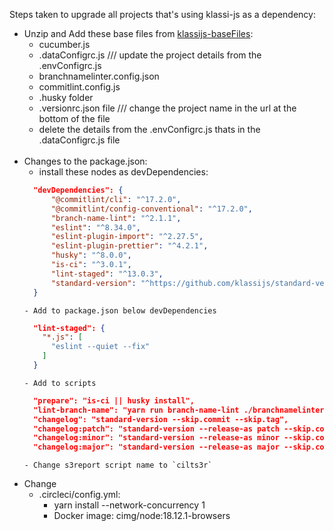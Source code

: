 Steps taken to upgrade all projects that's using klassi-js as a dependency:

- Unzip and Add these base files from [klassijs-baseFiles](baseFiles.zip):
    - cucumber.js
    - .dataConfigrc.js /// update the project details from the .envConfigrc.js
    - branchnamelinter.config.json
    - commitlint.config.js
    - .husky folder
    - .versionrc.json file /// change the project name in the url at the bottom of the file
    - delete the  details from the .envConfigrc.js thats in the .dataConfigrc.js file
  <br><br>
- Changes to the package.json:
     - install these nodes as devDependencies: 
    ```json
      "devDependencies": {
          "@commitlint/cli": "^17.2.0",
          "@commitlint/config-conventional": "^17.2.0",
          "branch-name-lint": "^2.1.1",
          "eslint": "^8.34.0",
          "eslint-plugin-import": "^2.27.5",
          "eslint-plugin-prettier": "^4.2.1",
          "husky": "^8.0.0",
          "is-ci": "^3.0.1",
          "lint-staged": "^13.0.3",
          "standard-version": "^https://github.com/klassijs/standard-version"
      }
    ```
      - Add to package.json below devDependencies 
    ```json
      "lint-staged": {
        "*.js": [
          "eslint --quiet --fix" 
        ]
      }
    ```
      - Add to scripts 
    ```json
      "prepare": "is-ci || husky install",
      "lint-branch-name": "yarn run branch-name-lint ./branchnamelinter.config.json",
      "changelog": "standard-version --skip.commit --skip.tag",
      "changelog:patch": "standard-version --release-as patch --skip.commit --skip.tag",
      "changelog:minor": "standard-version --release-as minor --skip.commit --skip.tag",
      "changelog:major": "standard-version --release-as major --skip.commit --skip.tag"
    ```
      - Change s3report script name to `cilts3r`
   
- Change 
  - .circleci/config.yml:
      - yarn install --network-concurrency 1
      - Docker image: cimg/node:18.12.1-browsers
